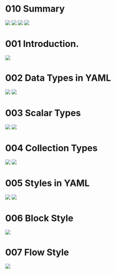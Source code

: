 # 010 Summary
![](Images/2022-10-15-17-53-08.png)
![](Images/2022-10-15-17-53-22.png)
![](Images/2022-10-15-17-53-36.png)
![](Images/2022-10-15-17-53-52.png)

# 001 Introduction.
![](Images/2022-10-15-21-35-27.png)

# 002 Data Types in YAML
![](Images/2022-10-15-21-37-05.png)
![](Images/2022-10-15-21-40-34.png)

# 003 Scalar Types
![](Images/2022-10-15-21-42-52.png)
![](Images/2022-10-15-21-47-46.png)

# 004 Collection Types
![](Images/2022-10-15-21-49-45.png)
![](Images/2022-10-15-21-54-26.png)

# 005 Styles in YAML
![](Images/2022-10-15-21-55-58.png)
![](Images/2022-10-15-21-57-02.png)

# 006 Block Style
![](Images/2022-10-15-22-08-02.png)

# 007 Flow Style
![](Images/2022-10-15-22-15-07.png)